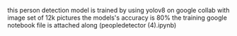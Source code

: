 this person detection model is trained by using yolov8 on google collab with image set of 12k pictures the models's accuracy is 80% the training google notebook file is attached along (peopledetector (4).ipynb)
